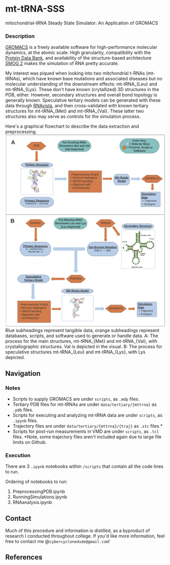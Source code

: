 # mt-tRNA-SSS
mitochondrial-tRNA Steady State Simulator: An Application of GROMACS

### Description

[GROMACS](https://www.gromacs.org/) is a freely available software for high-performance molecular dynamics, at the atomic scale. High granularity, compatibility with the [Protein Data Bank](https://www.rcsb.org/), and availability of the structure-based architecture [SMOG 2](https://smog-server.org/smog2/) makes the simulation of RNA pretty accurate. 

My interest was piqued when looking into two mitchondrial t-RNAs (mt-tRNAs), which have known base mutations and associated diseases but no molecular understanding of the downstream effects: mt-tRNA_{Leu} and mt-tRNA_{Lys}. These don't have known (crytallized) 3D structures in the PDB, either. However, secondary structures and overall bond topology is generally known. Speculative tertiary models can be generated with these data through [RNAvista](http://rnavista.cs.put.poznan.pl/Runs/Show/502e876e-ba02-424a-8ec1-cc13235dc0dc/2a19ebd6-a2bf-43e5-98d3-1003c8fc2c13), and then cross-validated with known tertiary structures for mt-tRNA_{Met} and mt-tRNA_{Val}. These latter two structures also may serve as controls for the simulation process. 

Here's a graphical flowchart to describe the data extraction and preprocessing.
![Flowchart](images/Flowchart.jpg)
Blue subheadings represent tangible data, orange subheadings represent databases, scripts, and software used to generate or handle data. 
A: The process for the main structures, mt-tRNA_{Met} and mt-tRNA_{Val}, with crystallographic structures. Val is depicted in the visual. 
B: The process for speculative structures mt-tRNA_{Leu} and mt-tRNA_{Lys}, with Lys depicted.


## Navigation

### Notes
- Scripts to supply GROMACS are under `scripts`, as `.mdp` files.
- Tertiary PDB files for mt-tRNAs are under `data/tertiary/{mttrna}` as `.pdb` files.
- Scripts for executing and analyzing mt-tRNA data are under `scripts`, as `.ipynb` files.
- Trajectory files are under `data/tertiary/{mttrna}/{traj}` as `.xtc` files.*
- Scripts for post-run measurements in VMD are under `scripts`, as `.tcl` files.
*Note, some trajectory files aren't included again due to large file limits on Github.

### Execution

There are 3 `.ipynb` notebooks within `/scripts` that contain all the code lines to run.

Ordering of notebooks to run:
1. PreprocessingPDB.ipynb
2. RunningSimulations.ipynb
3. RNAanalysis.ipynb

## Contact
Much of this procedure and information is distilled, as a byproduct of research I conducted throughout college. If you'd like more information, feel free to contact me @`cybercyclonedude@gmail.com`!


## References

